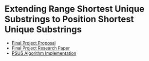 # Extending Range Shortest Unique Substrings to Position Shortest Unique Substrings

* [Final Project Proposal](https://github.com/garytho/cot5405-final-project/blob/master/FinalProjectProposal.pdf)
* [Final Project Research Paper]()
* [PSUS Algorithm Implementation](https://github.com/garytho/cot5405-final-project/blob/master/psus_algorithm.py)
